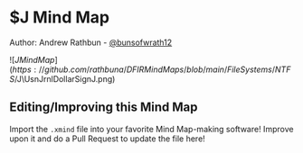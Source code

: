 # $J Mind Map

Author: Andrew Rathbun - [@bunsofwrath12](https://twitter.com/bunsofwrath12)

![$JMindMap](https://github.com/rathbuna/DFIRMindMaps/blob/main/FileSystems/NTFS/$J\UsnJrnlDollarSignJ.png)

## Editing/Improving this Mind Map

Import the `.xmind` file into your favorite Mind Map-making software! Improve upon it and do a Pull Request to update the file here!

